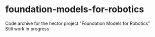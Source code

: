 # foundation-models-for-robotics
Code archive for the hector project "Foundation Models for Robotics"  
Still work in progress
